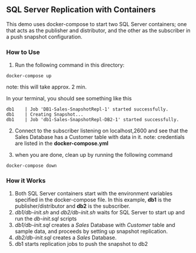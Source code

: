 ## SQL Server Replication with Containers

This demo uses docker-compose to start two SQL Server containers; one that acts as the publisher and distributor, and the other as the subscriber in a push snapshot configuration. 


### How to Use

1. Run the following command in this directory:

```
docker-compose up
```
note: this will take approx. 2 min.

In your terminal, you should see something like this
```
db1    | Job 'DB1-Sales-SnapshotRepl-1' started successfully.
db1    | Creating Snapshot...
db1    | Job 'db1-Sales-SnapshotRepl-DB2-1' started successfully.
```

2. Connect to the subscriber listening on localhost,2600 and see that the Sales Database has a Customer table with data in it. 
note: credentials are listed in the **docker-compose.yml**

3. when you are done, clean up by running the following command 
```
docker-compose down
```



### How it Works 

1. Both SQL Server containers start with the environment variables specified in the docker-compose file. In this example, **db1** is the publisher/distributor and **db2** is the subscriber.
2. *db1/db-init.sh* and *db2/db-init.sh* waits for SQL Server to start up and run the *db-init.sql* scripts
3. *db1/db-init.sql* creates a *Sales* Database with *Customer* table and sample data, and proceeds by setting up snapshot replication. 
4. *db2/db-init.sql* creates a *Sales* Database.
5. db1 starts replication jobs to push the snapshot to db2